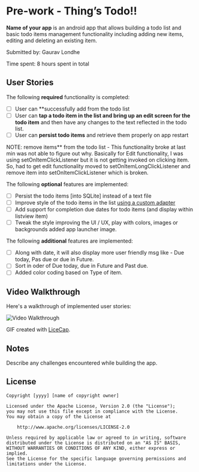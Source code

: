 # Pre-work - Thing’s Todo!!

**Name of your app** is an android app that allows building a todo list and basic todo items management functionality including adding new items, editing and deleting an existing item.

Submitted by: Gaurav Londhe

Time spent: 8 hours spent in total

## User Stories

The following **required** functionality is completed:

* [ ] User can **successfully add from the todo list
* [ ] User can **tap a todo item in the list and bring up an edit screen for the todo item** and then have any changes to the text reflected in the todo list.
* [ ] User can **persist todo items** and retrieve them properly on app restart

NOTE: remove items** from the todo list - This functionality broke at last min was not able to figure out why. Basically for Edit functionality, I was using setOnItemClickListener but it  is not getting invoked on clicking item. So, had to get edit functionality moved to setOnItemLongClickListener and remove item into setOnItemClickListener which is broken.

The following **optional** features are implemented:

* [ ] Persist the todo items [into SQLite] instead of a text file
* [ ] Improve style of the todo items in the list [using a custom adapter](http://guides.codepath.com/android/Using-an-ArrayAdapter-with-ListView)
* [ ] Add support for completion due dates for todo items (and display within listview item)
* [ ] Tweak the style improving the UI / UX, play with colors, images or backgrounds
added app launcher image.

The following **additional** features are implemented:

* [ ] Along with date, it will also display more user friendly msg like - Due today, Pas due or due in Future.
* [ ] Sort in oder of Due today, due in Future and Past due.
* [ ] Added color coding based on Type of item.

## Video Walkthrough 

Here's a walkthrough of implemented user stories:

<img src='http://i.imgur.com/LBf8am1.gif' title='Video Walkthrough' width='' alt='Video Walkthrough' />

GIF created with [LiceCap](http://www.cockos.com/licecap/).

## Notes

Describe any challenges encountered while building the app.

## License

    Copyright [yyyy] [name of copyright owner]

    Licensed under the Apache License, Version 2.0 (the "License");
    you may not use this file except in compliance with the License.
    You may obtain a copy of the License at

        http://www.apache.org/licenses/LICENSE-2.0

    Unless required by applicable law or agreed to in writing, software
    distributed under the License is distributed on an "AS IS" BASIS,
    WITHOUT WARRANTIES OR CONDITIONS OF ANY KIND, either express or implied.
    See the License for the specific language governing permissions and
    limitations under the License.